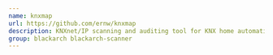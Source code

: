 ```yaml
---
name: knxmap
url: https://github.com/ernw/knxmap
description: KNXnet/IP scanning and auditing tool for KNX home automation installations.
group: blackarch blackarch-scanner
---
```

